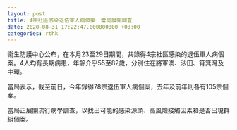 ```yaml
---
layout: post
title: 4宗社區感染退伍軍人病個案　當局展開調查
date: 2020-08-31 17:22:47.000000000 +08:00
categories: rthk
---
```


衞生防護中心公布，在本月23至29日期間，共錄得4宗社區感染的退伍軍人病個案。4人均有長期病患，年齡介乎55至82歲，分別住在將軍澳、沙田、筲箕灣及中環。

當局表示，截至前日，今年錄得78宗退伍軍人病個案，去年及前年則各有105宗個案。

當局正展開流行病學調查，以找出可能的感染源頭、高風險接觸因素和是否出現群組個案。
